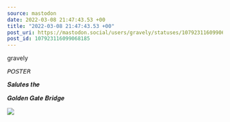 ```yaml
---
source: mastodon
date: 2022-03-08 21:47:43.53 +00
title: "2022-03-08 21:47:43.53 +00"
post_uri: https://mastodon.social/users/gravely/statuses/107923116099068185
post_id: 107923116099068185
---
```

gravely

𝘗𝘖𝘚𝘛𝘌𝘙

𝑺𝒂𝒍𝒖𝒕𝒆𝒔 𝒕𝒉𝒆

𝑮𝒐𝒍𝒅𝒆𝒏 𝑮𝒂𝒕𝒆 𝑩𝒓𝒊𝒅𝒈𝒆


![](/images/107923116058155941.jpg)

